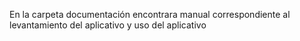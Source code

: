 En la carpeta documentación encontrara manual correspondiente al levantamiento
 del aplicativo  y uso del aplicativo